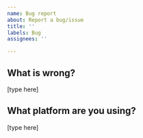 ```yaml
---
name: Bug report
about: Report a bug/issue
title: ''
labels: Bug
assignees: ''

---
```


## What is wrong?
[type here]

## What platform are you using?
[type here]
